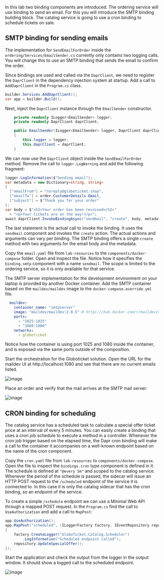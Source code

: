 In this lab two binding components are introduced. The ordering service will use binding to send an email. For this you will introduce the SMTP binding building block. The catalog service is going to use a cron binding to schedule tickets on sale.

## SMTP binding for sending emails
The implementation for `SendEmailForOrder` inside the `ordering/Services/EmailSender.cs` currently only contains two logging calls. You will change this to use an SMTP binding that sends the email to confirm the order.

Since bindings are used and called via the `DaprClient`, we need to register the `DaprClient` in the dependency injection system at startup. Add a call to `AddDaprClient` in the `Program.cs` class.

```C#
builder.Services.AddDaprClient();
var app = builder.Build();
```

Next, inject the `DaprClient` instance through the `EmailSender` constructor.

```C#
    private readonly ILogger<EmailSender> logger;
    private readonly DaprClient daprClient;

    public EmailSender(ILogger<EmailSender> logger, DaprClient daprClient)
    {
        this.logger = logger;
        this.daprClient = daprClient;
    }
```

We can now use the `DaprClient` object inside the `SendEmailForOrder` method. Remove the call to `logger.LogWarning` and add the following fragment:

```C#
logger.LogInformation($"Sending email");
var metadata = new Dictionary<string, string>
{
  ["emailFrom"] = "noreply@globoticket.shop",
  ["emailTo"] = order.CustomerDetails.Email,
  ["subject"] = $"Thank you for your order"
};
var body = $"<h2>Your order has been received</h2>"
  + "<p>Your tickets are on the way!</p>";
await daprClient.InvokeBindingAsync("sendmail", "create", body, metadata);      
```

The last statement is the actual call to invoke the binding. It uses the `sendmail` component and invokes the `create` action. The actual actions and arguments can vary per binding. The SMTP binding offers a single `create` method with two arguments for the email body and the metadata.

Copy the `email.yaml` file from `lab-resources` to the `components/docker-compose` folder. Open and inspect the file. Notice how it specifies the `binding.smtp` component with a name `sendmail`. The scope is limited to the ordering service, so it is only available for that service.

The SMTP server implementation for the development environment on your laptop is provided by another Docker container. Add the SMTP container based on the `maildev/maildev` image to the `docker-compose.override.yml` file.

```yaml
  maildev:
    container_name: "smtpserver"
    image: "maildev/maildev:2.0.5" # https://hub.docker.com/r/maildev/maildev
    ports:
      - "1025:1025"
      - "1080:1080"
    networks:
      - globoticket
```

Notice how the container is using port 1025 and 1080 inside the container, and is exposed via the same ports outside of the composition. 

Start the orchestration for the Globoticket solution.
Open the URL for the maildev UI at http://localhost:1080 and see that there are no current emails listed.

![image](https://user-images.githubusercontent.com/5504642/173679790-0849cf86-3fbd-44d8-9226-896c259cbd3f.png)

Place an order and verify that the mail arrives at the SMTP mail server:

![image](https://user-images.githubusercontent.com/5504642/173679843-9366ae3c-e55d-47b4-8187-36f900dbbee1.png)

## CRON binding for scheduling
The catalog service has a scheduled task to calculate a special offer ticket price at an interval of every 5 minutes. You can easily create a binding that uses a cron job schedule to execute a method in a controller. Whenever the cron job trigger based on the elapsed time, the Dapr cron binding will make a call to the container it accompanies on a well-known endpoint based on the name of the cron component.

Copy the `cron.yaml` file from `lab-resources` to `components/docker-compose`. Open the file to inspect the `bindings.cron` type component is defined in it. The schedule is defined at `"@every 5m"` and scoped to the catalog service.
Whenever the period of the schedule is passed, the sidecar will issue an HTTP POST request to the `/scheduled` endpoint of the service it is connected to. In this case it is only the catalog sidecar that has the cron binding, so an endpoint of the service.

To create a simple `/schedule` endpoint we can use a Minimal Web API through a mapped POST request.
In the `Program.cs` find the call to `UseAuthorization` and add a call to `MapPost`:

```C#
app.UseAuthorization();
app.MapPost("scheduled", (ILoggerFactory factory, IEventRepository repository) => 
{
    factory.CreateLogger("GloboTicket.Catalog.Scheduler")
        .LogInformation("Scheduled endpoint called");
    repository.UpdateSpecialOffer();
});
```

Start the application and check the output from the logger in the output window. It should show a logged call to the scheduled endpoint.

![image](https://user-images.githubusercontent.com/5504642/173680430-486bc8e9-93cb-4ccc-a643-53817fd8e431.png)
